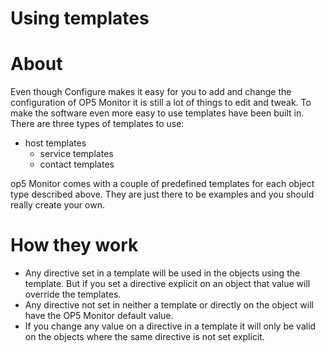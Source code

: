 # Using templates

# About

Even though Configure makes it easy for you to add and change the configuration of OP5 Monitor it is still a lot of things to edit and tweak. To make the software even more easy to use templates have been built in.
There are three types of templates to use:

- host templates
  - service templates
  - contact templates

op5 Monitor comes with a couple of predefined templates for each object type described above. They are just there to be examples and you should really create your own.

# How they work

- Any directive set in a template will be used in the objects using the template. But if you set a directive explicit on an object that value will override the templates.
- Any directive not set in neither a template or directly on the object will have the OP5 Monitor default value.
- If you change any value on a directive in a template it will only be valid on the objects where the same directive is not set explicit.

